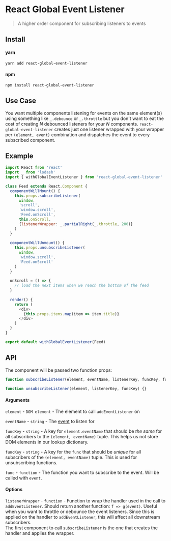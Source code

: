 # React Global Event Listener

> A higher order component for subscribing listeners to events

## Install

#### yarn

```
yarn add react-global-event-listener
```

#### npm

```
npm install react-global-event-listener
```


## Use Case

You want multiple components listening for events on the same element(s) using something like `_.debounce`
or `_.throttle` but you don't want to eat the cost of creating *N* debounced listeners for your *N* components. 
`react-global-event-listener` creates just one listener wrapped with your wrapper per `(element, event)` combination 
and dispatches the event to every subscribed component.

## Example

```js
import React from 'react'
import _ from 'lodash'
import { withGlobalEventListener } from 'react-global-event-listener'

class Feed extends React.Component {
  componentWillMount() {
    this.props.subscribeListener(
      window, 
      'scroll', 
      'window.scroll',
      'Feed.onScroll', 
      this.onScroll,
      {listenerWrapper: _.partialRight(_.throttle, 200)}
    )
  }
  
  componentWillUnmount() {
    this.props.unsubscribeListener(
      window,
      'window.scroll',
      'Feed.onScroll'
    )
  }
  
  onScroll = () => {
    // load the next items when we reach the bottom of the feed
  }
  
  render() {
    return (
      <div>
        {this.props.items.map(item => item.title)}
      </div>
    )
  }
}

export default withGlobalEventListener(Feed)
```

## API

The component will be passed two function props:

```js
function subscribeListener(element, eventName, listenerKey, funcKey, func, {listenerWrapper}) {}
```

```js
function unsubscribeListener(element, listenerKey, funcKey) {}
```

#### Arguments

`element` - `DOM element` - The element to call `addEventListener` on

`eventName` - `string` - The [event](https://developer.mozilla.org/en-US/docs/Web/Events) to listen for

`funcKey` - `string` - A key for `element.eventName` that should be *the same* for all subscribers to the 
`(element, eventName)` tuple. This helps us not store DOM elements in our lookup dictionary.

`funcKey` - `string` - A key for the `func` that should be *unique* for all subscribers of the 
`(element, eventName)` tuple. This is used for unsubscribing functions.

`func` - `function` - The function you want to subscribe to the event.  Will be called with `event`.

#### Options

`listenerWrapper` - `function` - Function to wrap the handler used in the call to `addEventListener`.
Should return another function: `f => g(event)`.  Useful when you want to throttle or debounce the event listeners.
Since this is applied on the handler to `addEventListener`, this will affect all downstream subscribers.  
The first component to call `subscribeListener` is the one that creates the handler and applies the wrapper.  
